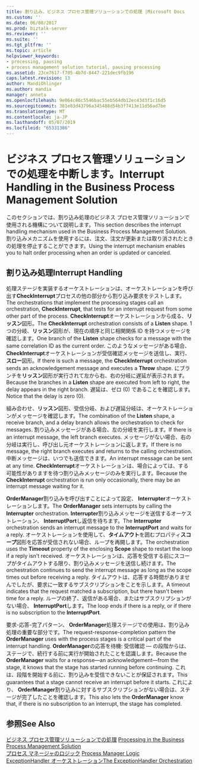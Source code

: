 ```yaml
---
title: 割り込み、ビジネス プロセス管理ソリューションでの処理 |Microsoft Docs
ms.custom: ''
ms.date: 06/08/2017
ms.prod: biztalk-server
ms.reviewer: ''
ms.suite: ''
ms.tgt_pltfrm: ''
ms.topic: article
helpviewer_keywords:
- processing, pausing
- process management solution tutorial, pausing processing
ms.assetid: 23ce7617-f705-4b7d-8447-221dec9fb196
caps.latest.revision: 13
author: MandiOhlinger
ms.author: mandia
manager: anneta
ms.openlocfilehash: 9e064c86c5546bac55eb564db12ec43d3f1c16d5
ms.sourcegitcommit: 381e83d43796a345488d54b3f7413e11d56ad7be
ms.translationtype: MT
ms.contentlocale: ja-JP
ms.lasthandoff: 05/07/2019
ms.locfileid: "65331386"
---
```

# <a name="interrupt-handling-in-the-business-process-management-solution"></a><span data-ttu-id="b4811-102">ビジネス プロセス管理ソリューションでの処理を中断します。</span><span class="sxs-lookup"><span data-stu-id="b4811-102">Interrupt Handling in the Business Process Management Solution</span></span>
<span data-ttu-id="b4811-103">このセクションでは、割り込み処理のビジネス プロセス管理ソリューションで使用される機構について説明します。</span><span class="sxs-lookup"><span data-stu-id="b4811-103">This section describes the interrupt handling mechanism used in the Business Process Management Solution.</span></span> <span data-ttu-id="b4811-104">割り込みメカニズムを使用するには、注文、注文が更新または取り消されたときの処理を停止することができます。</span><span class="sxs-lookup"><span data-stu-id="b4811-104">Using the interrupt mechanism enables you to halt order processing when an order is updated or canceled.</span></span>  
  
## <a name="interrupt-handling"></a><span data-ttu-id="b4811-105">割り込み処理</span><span class="sxs-lookup"><span data-stu-id="b4811-105">Interrupt Handling</span></span>  
 <span data-ttu-id="b4811-106">処理ステージを実装するオーケストレーションは、オーケストレーションを呼び出す**CheckInterrupt**プロセスの他の部分から割り込み要求をテストします。</span><span class="sxs-lookup"><span data-stu-id="b4811-106">The orchestrations that implement the processing stages call an orchestration, **CheckInterrupt**, that tests for an interrupt request from some other part of the process.</span></span> <span data-ttu-id="b4811-107">**CheckInterrupt**オーケストレーションから成る、**リッスン**図形。</span><span class="sxs-lookup"><span data-stu-id="b4811-107">The **CheckInterrupt** orchestration consists of a **Listen** shape.</span></span> <span data-ttu-id="b4811-108">1 つの分岐、**リッスン**図形が、現在の順序と同じ相関関係 ID を持つメッセージを確認します。</span><span class="sxs-lookup"><span data-stu-id="b4811-108">One branch of the **Listen** shape checks for a message with the same correlation ID as the current order.</span></span> <span data-ttu-id="b4811-109">このようなメッセージがある場合、 **CheckInterrupt**オーケストレーションが受信確認メッセージを送信し、実行、**スロー**図形。</span><span class="sxs-lookup"><span data-stu-id="b4811-109">If there is such a message, the **CheckInterrupt** orchestration sends an acknowledgement message and executes a **Throw** shape.</span></span> <span data-ttu-id="b4811-110">にブランチを**リッスン**図形が実行されて左から右、右の分岐に遅延が表示されます。</span><span class="sxs-lookup"><span data-stu-id="b4811-110">Because the branches in a **Listen** shape are executed from left to right, the delay appears in the right branch.</span></span> <span data-ttu-id="b4811-111">遅延は、ゼロ (0) であることを確認します。</span><span class="sxs-lookup"><span data-stu-id="b4811-111">Notice that the delay is zero (0).</span></span>  
  
 <span data-ttu-id="b4811-112">組み合わせ、**リッスン**図形、受信分岐、および遅延分岐は、オーケストレーションがメッセージを確認します。</span><span class="sxs-lookup"><span data-stu-id="b4811-112">The combination of the **Listen** shape, a receive branch, and a delay branch allows the orchestration to check for messages.</span></span> <span data-ttu-id="b4811-113">割り込みメッセージがある場合、左の分岐を実行します。</span><span class="sxs-lookup"><span data-stu-id="b4811-113">If there is an interrupt message, the left branch executes.</span></span> <span data-ttu-id="b4811-114">メッセージがない場合、右の分岐は実行し、呼び出し元オーケストレーションに返します。</span><span class="sxs-lookup"><span data-stu-id="b4811-114">If there is no message, the right branch executes and returns to the calling orchestration.</span></span> <span data-ttu-id="b4811-115">中断メッセージは、いつでも送信できます。</span><span class="sxs-lookup"><span data-stu-id="b4811-115">An interrupt message can be sent at any time.</span></span> <span data-ttu-id="b4811-116">**CheckInterrupt**オーケストレーションは、場合によっては、する可能性がありますを待つ割り込みメッセージのみを実行します。</span><span class="sxs-lookup"><span data-stu-id="b4811-116">Because the **CheckInterrupt** orchestration is run only occasionally, there may be an interrupt message waiting for it.</span></span>  
  
 <span data-ttu-id="b4811-117">**OrderManager**割り込みを呼び出すことによって設定、 **Interrupter**オーケストレーションします。</span><span class="sxs-lookup"><span data-stu-id="b4811-117">The **OrderManager** sets interrupts by calling the **Interrupter** orchestration.</span></span> <span data-ttu-id="b4811-118">**Interrupter**割り込みメッセージを送信するオーケストレーション、 **InterruptPort**し返信を待ちます。</span><span class="sxs-lookup"><span data-stu-id="b4811-118">The **Interrupter** orchestration sends an interrupt message to the **InterruptPort** and waits for a reply.</span></span> <span data-ttu-id="b4811-119">オーケストレーションを使用して、**タイムアウト**を囲むプロパティ**スコープ**図形を応答が受信されない場合、ループを再開します。</span><span class="sxs-lookup"><span data-stu-id="b4811-119">The orchestration uses the **Timeout** property of the enclosing **Scope** shape to restart the loop if a reply isn't received.</span></span> <span data-ttu-id="b4811-120">オーケストレーションは、応答を受信する前にスコープがタイムアウトする限り、割り込みメッセージを送信し続けます。</span><span class="sxs-lookup"><span data-stu-id="b4811-120">The orchestration continues to send the interrupt message as long as the scope times out before receiving a reply.</span></span> <span data-ttu-id="b4811-121">タイムアウトは、応答する時間がありませんでしたが、要求に一致するサブスクリプションをことを示します。</span><span class="sxs-lookup"><span data-stu-id="b4811-121">A timeout indicates that the request matched a subscription, but there hasn't been time for a reply.</span></span> <span data-ttu-id="b4811-122">ループの終了、返信がある場合、またはサブスクリプションがない場合、 **InterruptPort**します。</span><span class="sxs-lookup"><span data-stu-id="b4811-122">The loop ends if there is a reply, or if there is no subscription to the **InterruptPort**.</span></span>  
  
 <span data-ttu-id="b4811-123">要求-応答-完了パターン、 **OrderManager**処理ステージでの使用は、割り込み処理の重要な部分です。</span><span class="sxs-lookup"><span data-stu-id="b4811-123">The request-response-completion pattern the **OrderManager** uses with the process stages is a critical part of the interrupt handling.</span></span> <span data-ttu-id="b4811-124">**OrderManager**の応答を待機: 受信確認 — の段階からは、ステージで、続行する前に実行が開始されたことを認識します。</span><span class="sxs-lookup"><span data-stu-id="b4811-124">Because the **OrderManager** waits for a response—an acknowledgement—from the stage, it knows that the stage has started running before continuing.</span></span> <span data-ttu-id="b4811-125">これは、段階を開始する前に、割り込みを受信できないことが保証されます。</span><span class="sxs-lookup"><span data-stu-id="b4811-125">This guarantees that a stage cannot receive an interrupt before it starts.</span></span> <span data-ttu-id="b4811-126">これにより、 **OrderManager**割り込みに対するサブスクリプションがない場合は、ステージが完了したことを確認します。</span><span class="sxs-lookup"><span data-stu-id="b4811-126">This also lets the **OrderManager** know that, if there is no subscription to an interrupt, the stage has completed.</span></span>  
  
## <a name="see-also"></a><span data-ttu-id="b4811-127">参照</span><span class="sxs-lookup"><span data-stu-id="b4811-127">See Also</span></span>  
 <span data-ttu-id="b4811-128">[ビジネス プロセス管理ソリューションでの処理](../core/processing-in-the-business-process-management-solution.md) </span><span class="sxs-lookup"><span data-stu-id="b4811-128">[Processing in the Business Process Management Solution](../core/processing-in-the-business-process-management-solution.md) </span></span>  
 <span data-ttu-id="b4811-129">[プロセス マネージャのロジック](../core/process-manager-logic.md) </span><span class="sxs-lookup"><span data-stu-id="b4811-129">[Process Manager Logic](../core/process-manager-logic.md) </span></span>  
 [<span data-ttu-id="b4811-130">ExceptionHandler オーケストレーション</span><span class="sxs-lookup"><span data-stu-id="b4811-130">The ExceptionHandler Orchestration</span></span>](../core/the-exceptionhandler-orchestration.md)